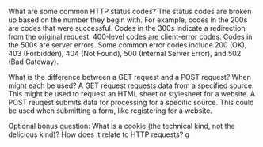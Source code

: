 What are some common HTTP status codes?
The status codes are broken up based on the number they begin with. For example, codes in the 200s are codes that were successful. Codes in the 300s indicate a redirection from the original request. 400-level codes are client-error codes. Codes in the 500s are server errors. Some common error codes include 200 (OK), 403 (Forbidden), 404 (Not Found), 500 (Internal Server Error), and 502 (Bad Gateway).

What is the difference between a GET request and a POST request? When might each be used?
A GET request requests data from a specified source. This might be used to request an HTML sheet or stylesheet for a website. A POST reuqest submits data for processing for a specific source. This could be used when submitting a form, like registering for a website.

Optional bonus question: What is a cookie (the technical kind, not the delicious kind)? How does it relate to HTTP requests?
g